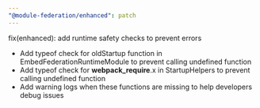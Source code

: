 ```yaml
---
"@module-federation/enhanced": patch
---
```


fix(enhanced): add runtime safety checks to prevent errors

- Add typeof check for oldStartup function in EmbedFederationRuntimeModule to prevent calling undefined function
- Add typeof check for __webpack_require__.x in StartupHelpers to prevent calling undefined function
- Add warning logs when these functions are missing to help developers debug issues
